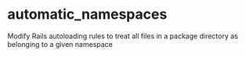 # automatic_namespaces
Modify Rails autoloading rules to treat all files in a package directory as belonging to a given namespace
